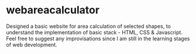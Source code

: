 # webareacalculator
Designed a basic website for area calculation of selected shapes, to understand the implementation of basic stack - HTML, CSS &amp; Javascript.
Feel free to suggest any improvisations since I am still in the learning stages of web development.

